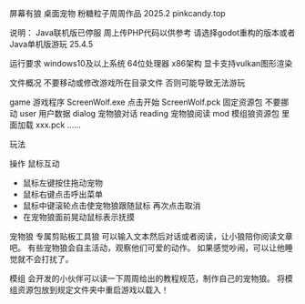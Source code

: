 屏幕有狼 桌面宠物
粉糖粒子周周作品 2025.2
pinkcandy.top

说明：
Java联机版已停服
周上传PHP代码以供参考
请选择godot重构的版本或者Java单机版游玩
25.4.5

运行要求
windows10及以上系统
64位处理器 x86架构
显卡支持vulkan图形渲染


文件概况
不要移动或修改游戏所在目录文件
否则可能导致无法游玩

game 游戏程序
    ScreenWolf.exe 点击开始
    ScreenWolf.pck 固定资源包 不要挪动
user 用户数据
    dialog 宠物狼对话
    reading 宠物狼阅读
    mod 模组狼资源包 里面加载 xxx.pck ......


玩法

操作 鼠标互动
- 鼠标左键按住拖动宠物
- 鼠标右键点击呼出菜单
- 鼠标中键滚轮点击使宠物狼跟随鼠标 再次点击取消
- 在宠物狼面前晃动鼠标表示抚摸

宠物狼
专属剪贴板工具狼
可以输入文本然后对话或者阅读，让小狼陪你阅读文章吧。
有些宠物狼会自主活动，观察他们可爱的动作。
如果感觉吵闹，可以让他睡觉就不会打扰了。

模组
会开发的小伙伴可以读一下周周给出的教程规范，制作自己的宠物狼。
将模组资源包放到规定文件夹中重启游戏以载入！
